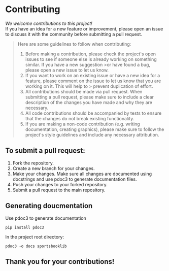 # Contributing

*We welcome contributions to this project!* <br>
If you have an idea for a new feature or improvement, please open an issue to discuss it with the community before submitting a pull request.

>Here are some guidelines to follow when contributing:
>1. Before making a contribution, please check the project's open issues to see if someone else is already working on something similar. If you have a new suggestion >or    have found a bug, please open a new issue to let us know.
>2. If you want to work on an existing issue or have a new idea for a feature, please comment on the issue to let us know that you are working on it. This will help to >   prevent duplication of effort.
>3. All contributions should be made via pull request. When submitting a pull request, please make sure to include a clear description of the changes you have made and    why they are necessary.
>4. All code contributions should be accompanied by tests to ensure that the changes do not break existing functionality.
>5. If you are making a non-code contribution (e.g. writing documentation, creating graphics), please make sure to follow the project's style guidelines and include any    necessary attribution.

## To submit a pull request:
1. Fork the repository.
2. Create a new branch for your changes.
3. Make your changes. Make sure all changes are documented using docstrings and use pdoc3 to generate documentation files.
4. Push your changes to your forked repository.
5. Submit a pull request to the main repository.

## Generating doucmentation
Use pdoc3 to generate documentation
```
pip install pdoc3
```
In the project root directory:
```
pdoc3 -o docs sportsbooklib
```

## Thank you for your contributions!
